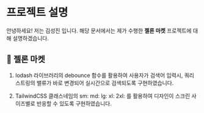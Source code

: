 # 프로젝트 설명

안녕하세요! 저는 김성진 입니다.
해당 문서에서는 제가 수행한 **젤론 마켓** 프로젝트에 대해 설명하겠습니다.

## 🤖 젤론 마켓

1. lodash 라이브러리의 debounce 함수를 활용하여 사용자가 검색어 입력시, 쿼리스트링의 밸류가 바로 변경되어 실시간으로 검색되도록 구현하였습니다.

2. TailwindCSS 클래스네임의 sm: md: lg: xl: 2xl: 를 활용하여 디자인이 스크린 사이즈별로 반응할 수 있도록 구현하였습니다.
